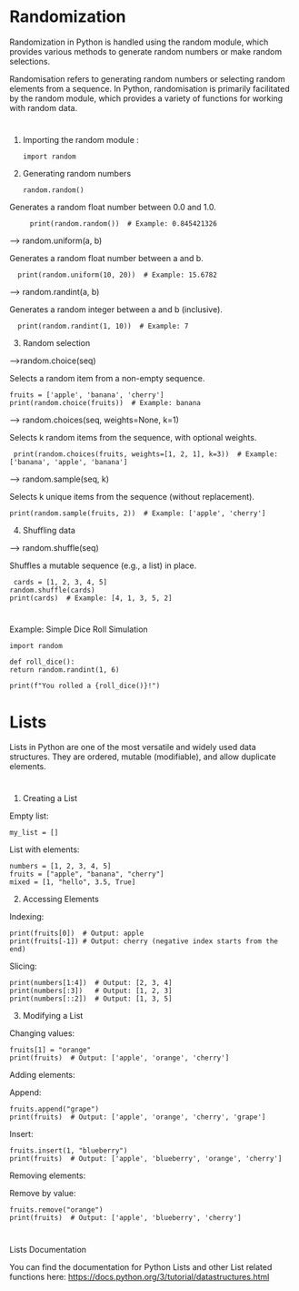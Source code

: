 #                                                                               Randomization
Randomization in Python is handled using the random module, which provides various methods to generate random numbers or make random selections.

Randomisation refers to generating random numbers or selecting random elements from a sequence. In Python, randomisation is primarily facilitated by the random module, which provides a variety of functions for working with random data.

#
1. Importing the random module :

       import random

2. Generating random numbers

       random.random()
Generates a random float number between 0.0 and 1.0.

         print(random.random())  # Example: 0.845421326

--> random.uniform(a, b)

Generates a random float number between a and b.

      print(random.uniform(10, 20))  # Example: 15.6782

--> random.randint(a, b)

Generates a random integer between a and b (inclusive).

      print(random.randint(1, 10))  # Example: 7

3. Random selection

-->random.choice(seq)

Selects a random item from a non-empty sequence.

    fruits = ['apple', 'banana', 'cherry']
    print(random.choice(fruits))  # Example: banana
--> random.choices(seq, weights=None, k=1)

Selects k random items from the sequence, with optional weights.
   
     print(random.choices(fruits, weights=[1, 2, 1], k=3))  # Example: ['banana', 'apple', 'banana']

--> random.sample(seq, k)

Selects k unique items from the sequence (without replacement).
 
    print(random.sample(fruits, 2))  # Example: ['apple', 'cherry']

4. Shuffling data

--> random.shuffle(seq)

Shuffles a mutable sequence (e.g., a list) in place.

     cards = [1, 2, 3, 4, 5]
    random.shuffle(cards)
    print(cards)  # Example: [4, 1, 3, 5, 2]
#
Example: Simple Dice Roll Simulation
 
    import random

    def roll_dice():
    return random.randint(1, 6)

    print(f"You rolled a {roll_dice()}!")

#                                                                               Lists

Lists in Python are one of the most versatile and widely used data structures. They are ordered, mutable (modifiable), and allow duplicate elements. 
#
1. Creating a List

Empty list:

    my_list = []
List with elements:

    numbers = [1, 2, 3, 4, 5]
    fruits = ["apple", "banana", "cherry"]
    mixed = [1, "hello", 3.5, True]

2. Accessing Elements

Indexing:
    
    print(fruits[0])  # Output: apple
    print(fruits[-1]) # Output: cherry (negative index starts from the end)
Slicing:

    print(numbers[1:4])  # Output: [2, 3, 4]
    print(numbers[:3])   # Output: [1, 2, 3]
    print(numbers[::2])  # Output: [1, 3, 5]

3. Modifying a List

Changing values:
 
    fruits[1] = "orange"
    print(fruits)  # Output: ['apple', 'orange', 'cherry']
Adding elements:

Append:

    fruits.append("grape")
    print(fruits)  # Output: ['apple', 'orange', 'cherry', 'grape']
Insert:
  
    fruits.insert(1, "blueberry")
    print(fruits)  # Output: ['apple', 'blueberry', 'orange', 'cherry']
Removing elements:

Remove by value:

    fruits.remove("orange")
    print(fruits)  # Output: ['apple', 'blueberry', 'cherry']

#
Lists Documentation

You can find the documentation for Python Lists and other List related functions here: https://docs.python.org/3/tutorial/datastructures.html